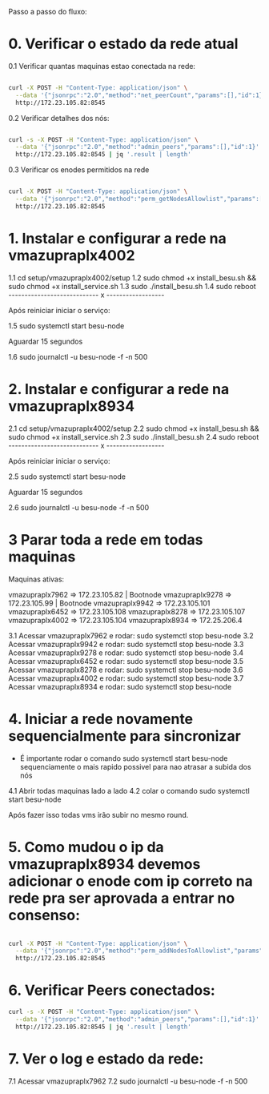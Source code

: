 Passo a passo do fluxo:

# 0. Verificar o estado da rede atual

0.1 Verificar quantas maquinas estao conectada na rede:
```bash

curl -X POST -H "Content-Type: application/json" \
  --data '{"jsonrpc":"2.0","method":"net_peerCount","params":[],"id":1}' \
  http://172.23.105.82:8545

```

0.2 Verificar detalhes dos nós:

```bash

curl -s -X POST -H "Content-Type: application/json" \
  --data '{"jsonrpc":"2.0","method":"admin_peers","params":[],"id":1}' \
  http://172.23.105.82:8545 | jq '.result | length'

```

0.3 Verificar os enodes permitidos na rede

```bash

curl -X POST -H "Content-Type: application/json" \
  --data '{"jsonrpc":"2.0","method":"perm_getNodesAllowlist","params":[],"id":1}' \
  http://172.23.105.82:8545

```



# 1. Instalar e configurar a rede na vmazupraplx4002

1.1 cd setup/vmazupraplx4002/setup
1.2 sudo chmod +x install_besu.sh && sudo chmod +x install_service.sh
1.3 sudo ./install_besu.sh
1.4 sudo reboot
---------------------------- x ------------------

Após reiniciar iniciar o serviço:

1.5 sudo systemctl start besu-node

Aguardar 15 segundos

1.6 sudo journalctl -u besu-node -f -n 500


# 2. Instalar e configurar a rede na vmazupraplx8934

2.1 cd setup/vmazupraplx4002/setup
2.2 sudo chmod +x install_besu.sh && sudo chmod +x install_service.sh
2.3 sudo ./install_besu.sh
2.4 sudo reboot
---------------------------- x ------------------

Após reiniciar iniciar o serviço:

2.5 sudo systemctl start besu-node

Aguardar 15 segundos

2.6 sudo journalctl -u besu-node -f -n 500


# 3 Parar toda a rede em todas maquinas

Maquinas ativas:

vmazupraplx7962 => 172.23.105.82 | Bootnode
vmazupraplx9278 => 172.23.105.99 | Bootnode
vmazupraplx9942 => 172.23.105.101
vmazupraplx6452 => 172.23.105.108
vmazupraplx8278 => 172.23.105.107
vmazupraplx4002 => 172.23.105.104
vmazupraplx8934 => 172.25.206.4


3.1 Acessar vmazupraplx7962 e rodar: sudo systemctl stop besu-node
3.2 Acessar vmazupraplx9942 e rodar: sudo systemctl stop besu-node
3.3 Acessar vmazupraplx9278 e rodar: sudo systemctl stop besu-node
3.4 Acessar vmazupraplx6452 e rodar: sudo systemctl stop besu-node
3.5 Acessar vmazupraplx8278 e rodar: sudo systemctl stop besu-node
3.6 Acessar vmazupraplx4002 e rodar: sudo systemctl stop besu-node
3.7 Acessar vmazupraplx8934 e rodar: sudo systemctl stop besu-node

# 4. Iniciar a rede novamente sequencialmente para sincronizar

* É importante rodar o comando sudo systemctl start besu-node sequenciamente o mais rapido possivel para nao atrasar a subida dos nós

4.1 Abrir todas maquinas lado a lado
4.2 colar o comando sudo systemctl start besu-node

Após fazer isso todas vms irão subir no mesmo round.

# 5. Como mudou o ip da vmazupraplx8934 devemos adicionar o enode com ip correto na rede pra ser aprovada a entrar no consenso:

```bash

curl -X POST -H "Content-Type: application/json" \
  --data '{"jsonrpc":"2.0","method":"perm_addNodesToAllowlist","params":[["enode://20f2e99c2450c84a4b281c4bbe58584d6e621d91fa7ae172de3cec44c336596847e73a573fb6e5efdfbdb8e12d4682adf4318f817b6dcd5834e53d41c5a99f67@172.25.206.4:30303"]],"id":1}' \
  http://172.23.105.82:8545

```

# 6. Verificar Peers conectados:

```bash
curl -s -X POST -H "Content-Type: application/json" \
  --data '{"jsonrpc":"2.0","method":"admin_peers","params":[],"id":1}' \
  http://172.23.105.82:8545 | jq '.result | length'

```

# 7. Ver o log e estado da rede:

7.1 Acessar vmazupraplx7962
7.2 sudo journalctl -u besu-node -f -n 500
